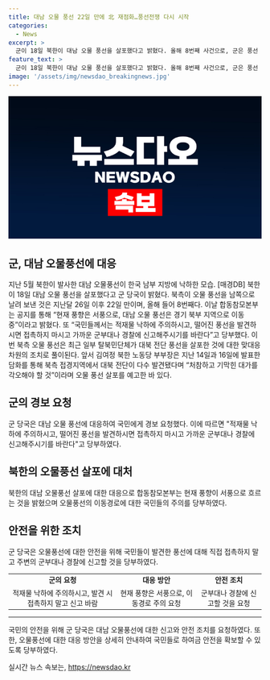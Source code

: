 ```yaml
---
title: 대남 오물 풍선 22일 만에 北 재점화…풍선전쟁 다시 시작
categories:
  - News
excerpt: >
  군이 18일 북한이 대남 오물 풍선을 살포했다고 밝혔다. 올해 8번째 사건으로, 군은 풍선 발견시에는 접촉하지 말고 주변 군부대나 경찰에 신고할 것을 당부했다. 이번 풍선은 탈북민단체의 대북 전단 풍선 살포에 대한 북한의 대응으로 보인다. 김여정 북한 노동당 부부장은 이에 앞서 오물 풍선 살포를 예고한 적이 있다.
feature_text: >
  군이 18일 북한이 대남 오물 풍선을 살포했다고 밝혔다. 올해 8번째 사건으로, 군은 풍선 발견시에는 접촉하지 말고 주변 군부대나 경찰에 신고할 것을 당부했다. 이번 풍선은 탈북민단체의 대북 전단 풍선 살포에 대한 북한의 대응으로 보인다. 김여정 북한 노동당 부부장은 이에 앞서 오물 풍선 살포를 예고한 적이 있다.
image: '/assets/img/newsdao_breakingnews.jpg'
---
```


<p><img src="/assets/img/newsdao_breakingnews.jpg" alt="firstkoreanews 속보" /></p>

<h2>군, 대남 오물풍선에 대응</h2>

<p data-ke-size="size16">지난 5월 북한이 발사한 대남 오물풍선이 한국 남부 지방에 낙하한 모습. [매경DB] 북한이 18일 대남 오물 풍선을 살포했다고 군 당국이 밝혔다. 북측이 오물 풍선을 남쪽으로 날려 보낸 것은 지난달 26일 이후 22일 만이며, 올해 들어 8번째다. 이날 합동참모본부는 공지를 통해 “현재 풍향은 서풍으로, 대남 오물 풍선은 경기 북부 지역으로 이동 중”이라고 밝혔다. 또 “국민들께서는 적재물 낙하에 주의하시고, 떨어진 풍선을 발견하시면 접촉하지 마시고 가까운 군부대나 경찰에 신고해주시기를 바란다”고 당부했다. 이번 북측 오물 풍선은 최근 일부 탈북민단체가 대북 전단 풍선을 살포한 것에 대한 맞대응 차원의 조치로 풀이된다. 앞서 김여정 북한 노동당 부부장은 지난 14일과 16일에 발표한 담화를 통해 북측 접경지역에서 대북 전단이 다수 발견됐다며 “처참하고 기막힌 대가를 각오해야 할 것”이라며 오물 풍선 살포를 예고한 바 있다.</p>

<h2 data-ke-size="size26">군의 경보 요청</h2>

<p data-ke-size="size16">군 당국은 대남 오물 풍선에 대응하여 국민에게 경보 요청했다. 이에 따르면 "적재물 낙하에 주의하시고, 떨어진 풍선을 발견하시면 접촉하지 마시고 가까운 군부대나 경찰에 신고해주시기를 바란다"고 당부하였다.</p>

<h2 data-ke-size="size26">북한의 오물풍선 살포에 대처</h2>

<p data-ke-size="size16">북한의 대남 오물풍선 살포에 대한 대응으로 합동참모본부는 현재 풍향이 서풍으로 흐르는 것을 밝혔으며 오물풍선의 이동경로에 대한 국민들의 주의를 당부하였다.</p>

<h2 data-ke-size="size26">안전을 위한 조치</h2>

<p data-ke-size="size16">군 당국은 오물풍선에 대한 안전을 위해 국민들이 발견한 풍선에 대해 직접 접촉하지 말고 주변의 군부대나 경찰에 신고할 것을 당부하였다.</p>

<table>
    <tr>
        <td style="text-align: center; height: 17px;"><b>군의 요청</b></td>
        <td style="text-align: center; height: 17px;"><b>대응 방안</b></td>
        <td style="text-align: center; height: 17px;"><b>안전 조치</b></td>
    </tr>
    <tr>
        <td style="text-align: center; height: 17px;">적재물 낙하에 주의하시고, 발견 시 접촉하지 말고 신고 바람</td>
        <td style="text-align: center; height: 17px;">현재 풍향은 서풍으로, 이동경로 주의 요청</td>
        <td style="text-align: center; height: 17px;">군부대나 경찰에 신고할 것을 요청</td>
    </tr>
</table>

<hr>

<p data-ke-size="size16">국민의 안전을 위해 군 당국은 대남 오물풍선에 대한 신고와 안전 조치를 요청하였다. 또한, 오물풍선에 대한 대응 방안을 상세히 안내하여 국민들로 하여금 안전을 확보할 수 있도록 당부하였다.</p>
실시간 뉴스 속보는, <a href="https://newsdao.kr" rel="dofollow">https://newsdao.kr</a>


